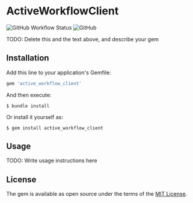 # ActiveWorkflowClient

![GitHub Workflow Status](https://img.shields.io/github/workflow/status/raspberry-lef/active_workflow_client/Ruby?label=build&style=flat-square) ![GitHub](https://img.shields.io/github/license/raspberry-lef/active_workflow_client?color=27aace&style=flat-square)

TODO: Delete this and the text above, and describe your gem

## Installation

Add this line to your application's Gemfile:

```ruby
gem 'active_workflow_client'
```

And then execute:

    $ bundle install

Or install it yourself as:

    $ gem install active_workflow_client

## Usage

TODO: Write usage instructions here

## License

The gem is available as open source under the terms of the [MIT License](https://opensource.org/licenses/MIT).
